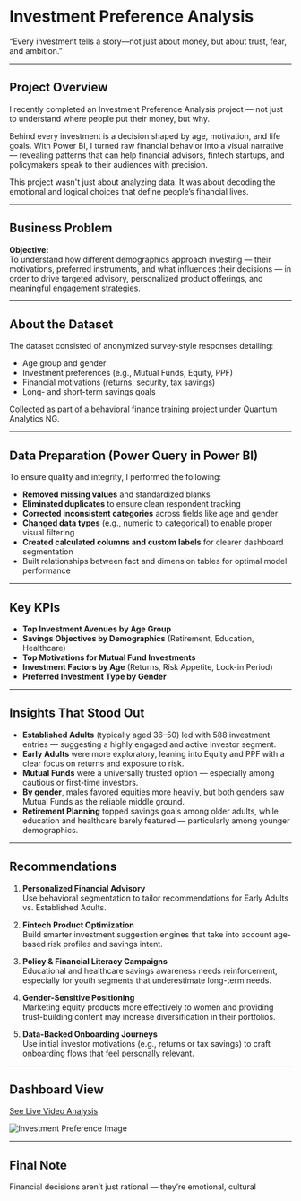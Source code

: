# Investment Preference Analysis

“Every investment tells a story—not just about money, but about trust, fear, and ambition.”

---

## Project Overview

I recently completed an Investment Preference Analysis project — not just to understand where people put their money, but why.

Behind every investment is a decision shaped by age, motivation, and life goals. With Power BI, I turned raw financial behavior into a visual narrative — revealing patterns that can help financial advisors, fintech startups, and policymakers speak to their audiences with precision.

This project wasn't just about analyzing data. It was about decoding the emotional and logical choices that define people’s financial lives.

---

## Business Problem

**Objective:**  
To understand how different demographics approach investing — their motivations, preferred instruments, and what influences their decisions — in order to drive targeted advisory, personalized product offerings, and meaningful engagement strategies.

---

## About the Dataset

The dataset consisted of anonymized survey-style responses detailing:

- Age group and gender
- Investment preferences (e.g., Mutual Funds, Equity, PPF)
- Financial motivations (returns, security, tax savings)
- Long- and short-term savings goals

Collected as part of a behavioral finance training project under Quantum Analytics NG.

---

## Data Preparation (Power Query in Power BI)

To ensure quality and integrity, I performed the following:

- **Removed missing values** and standardized blanks
- **Eliminated duplicates** to ensure clean respondent tracking
- **Corrected inconsistent categories** across fields like age and gender
- **Changed data types** (e.g., numeric to categorical) to enable proper visual filtering
- **Created calculated columns and custom labels** for clearer dashboard segmentation
- Built relationships between fact and dimension tables for optimal model performance

---

## Key KPIs

- **Top Investment Avenues by Age Group**
- **Savings Objectives by Demographics** (Retirement, Education, Healthcare)
- **Top Motivations for Mutual Fund Investments**
- **Investment Factors by Age** (Returns, Risk Appetite, Lock-in Period)
- **Preferred Investment Type by Gender**

---

## Insights That Stood Out

- **Established Adults** (typically aged 36–50) led with 588 investment entries — suggesting a highly engaged and active investor segment.
- **Early Adults** were more exploratory, leaning into Equity and PPF with a clear focus on returns and exposure to risk.
- **Mutual Funds** were a universally trusted option — especially among cautious or first-time investors.
- **By gender**, males favored equities more heavily, but both genders saw Mutual Funds as the reliable middle ground.
- **Retirement Planning** topped savings goals among older adults, while education and healthcare barely featured — particularly among younger demographics.

---

## Recommendations

1. **Personalized Financial Advisory**  
   Use behavioral segmentation to tailor recommendations for Early Adults vs. Established Adults.

2. **Fintech Product Optimization**  
   Build smarter investment suggestion engines that take into account age-based risk profiles and savings intent.

3. **Policy & Financial Literacy Campaigns**  
   Educational and healthcare savings awareness needs reinforcement, especially for youth segments that underestimate long-term needs.

4. **Gender-Sensitive Positioning**  
   Marketing equity products more effectively to women and providing trust-building content may increase diversification in their portfolios.

5. **Data-Backed Onboarding Journeys**  
   Use initial investor motivations (e.g., returns or tax savings) to craft onboarding flows that feel personally relevant.

---

## Dashboard View

<a href="https://www.linkedin.com/posts/john-gaius-m_dataanalytics-powerbi-financialliteracy-activity-7327231747228676096-SJO6?utm_source=share&utm_medium=member_desktop&rcm=ACoAABwTWvwBrwno3DC96otPksttbAeLF72I-bQ">See Live Video Analysis</a>

![Investment Preference Image](https://github.com/user-attachments/assets/ced1fc54-5427-483f-8cf5-7e495c6e3101)

---
## Final Note

Financial decisions aren’t just rational — they’re emotional, cultural
